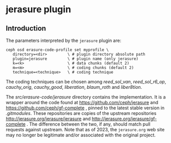 # jerasure plugin

## Introduction

The parameters interpreted by the `jerasure` plugin are:

    ceph osd erasure-code-profile set myprofile \
       directory=<dir>         \ # plugin directory absolute path
       plugin=jerasure         \ # plugin name (only jerasure)
       k=<k>                   \ # data chunks (default 2)
       m=<m>                   \ # coding chunks (default 2)
       technique=<technique>   \ # coding technique

The coding techniques can be chosen among *reed_sol_van*,
*reed_sol_r6_op*, *cauchy_orig*, *cauchy_good*, *liberation*,
*blaum_roth* and *liber8tion*.

The *src/erasure-code/jerasure* directory contains the implementation.
It is a wrapper around the code found at
<https://github.com/ceph/jerasure> and
<https://github.com/ceph/gf-complete> , pinned to the latest stable
version in *.gitmodules*. These repositories are copies of the upstream
repositories <http://jerasure.org/jerasure/jerasure> and
<http://jerasure.org/jerasure/gf-complete> . The difference between the
two, if any, should match pull requests against upstream. Note that as
of 2023, the `jerasure.org` web site may no longer be legitimate and/or
associated with the original project.
